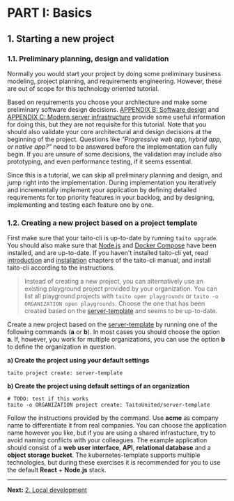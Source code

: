 # PART I: Basics

## 1. Starting a new project

### 1.1. Preliminary planning, design and validation

Normally you would start your project by doing some preliminary business modeling, project planning, and requirements engineering. However, these are out of scope for this technology oriented tutorial.

Based on requirements you choose your architecture and make some preliminary software design decisions. [APPENDIX B: Software design](b-software-design.md) and [APPENDIX C: Modern server infrastructure](c-modern-server-infrastructure.md) provide some useful information for doing this, but they are not requisite for this tutorial. Note that you should also validate your core architectural and design decisions at the beginning of the project. Questions like *"Progressive web app, hybrid app, or native app?"* need to be answered before the implementation can fully begin. If you are unsure of some decisions, the validation may include also prototyping, and even performance testing, if it seems essential.

Since this is a tutorial, we can skip all preliminary planning and design, and jump right into the implementation. During implementation you iteratively and incrementally implement your application by defining detailed requirements for top priority features in your backlog, and by designing, implementing and testing each feature one by one.

### 1.2. Creating a new project based on a project template

First make sure that your taito-cli is up-to-date by running `taito upgrade`. You should also make sure that [Node.js](https://nodejs.org/) and [Docker Compose](https://docs.docker.com/compose/install/) have been installed, and are up-to-date. If you haven't installed taito-cli yet, read [introduction](https://github.com/TaitoUnited/taito-cli/blob/dev/docs/manual/01-introduction.md) and [installation](https://github.com/TaitoUnited/taito-cli/blob/dev/docs/manual/02-installation.md) chapters of the taito-cli manual, and install taito-cli according to the instructions.

> Instead of creating a new project, you can alternatively use an existing playground project provided by your organization. You can list all playground projects with `taito open playgrounds` or `taito -o ORGANIZATION open playgrounds`. Choose the one that has been created based on the [server-template](https://github.com/TaitoUnited/server-template) and seems to be up-to-date.

Create a new project based on the [server-template](https://github.com/TaitoUnited/server-template) by running one of the following commands (**a** or **b**). In most cases you should choose the option **a**. If, however, you work for multiple organizations, you can use the option **b** to define the organization in question.

**a) Create the project using your default settings**

```shell
taito project create: server-template
```

**b) Create the project using default settings of an organization**

```shell
# TODO: test if this works
taito -o ORGANIZATION project create: TaitoUnited/server-template
```

Follow the instructions provided by the command. Use **acme** as company name to differentiate it from real companies. You can choose the application name however you like, but if you are using a shared infrastucture, try to avoid naming conflicts with your colleagues. The example application should consist of a **web user interface**, **API**, **relational database** and a **object storage bucket**. The kubernetes-template supports multiple technologies, but during these exercises it is recommended for you to use the default **React** + **Node.js** stack.

---

**Next:** [2. Local development](02-local-development.md)
